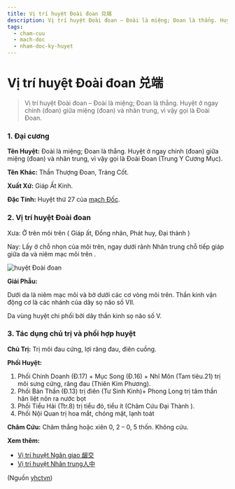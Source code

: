 ```yaml
---
title: Vị trí huyệt Đoài đoan 兑端
description: Vị trí huyệt Đoài đoan – Đoài là miệng; Đoan là thẳng. Huyệt ở ngay chính (đoan) giữa miệng (đoan) và nhân trung, vì vậy gọi là Đoài Đoan.
tags:
  - cham-cuu
  - mach-doc
  - nham-doc-ky-huyet
---
```


# Vị trí huyệt Đoài đoan 兑端 

> Vị trí huyệt Đoài đoan – Đoài là miệng; Đoan là thẳng. Huyệt ở ngay chính (đoan) giữa miệng (đoan) và nhân trung, vì vậy gọi là Đoài Đoan.

### 1. Đại cương

**Tên Huyệt:** Đoài là miệng; Đoan là thẳng. Huyệt ở ngay chính (đoan) giữa miệng (đoan) và nhân trung, vì vậy gọi là Đoài Đoan (Trung Y Cương Mục).

**Tên** **Khác:** Thần Thượng Đoan, Tráng Cốt.

**Xuất Xứ:** Giáp Ất Kinh.

**Đặc Tính:** Huyệt thứ 27 của [mạch Đốc](/yhctvn/dai-cuong-mach-doc/).

### 2. Vị trí huyệt Đoài đoan

Xưa: Ở trên môi trên ( Giáp ất, Đồng nhân, Phát huy, Đại thành )

Nay: Lấy ở chỗ nhọn của môi trên, ngay dưới rãnh Nhân trung chỗ tiếp giáp giữa da và niêm mạc môi trên .

![huyệt Đoài đoan](/imgs/yhctvn/huyet-Doai-doan-300x187.jpg)

**Giải Phẫu:**

Dưới da là niêm mạc môi và bờ dưới các cơ vòng môi trên. Thần kinh vận động cơ là các nhánh của dây sọ não số VII.

Da vùng huyệt chi phối bởi dây thần kinh sọ não số V.

### 3. Tác dụng chủ trị và phối hợp huyệt

**Chủ Trị:** Trị môi đau cứng, lợi răng đau, điên cuồng.

**Phối Huyệt:**

1. Phối Chính Doanh (Đ.17) + Mục Song (Đ.16) + Nhĩ Môn (Tam tiêu.21) trị môi sưng cứng, răng đau (Thiên Kim Phương).
2. Phối Bản Thần (Đ.13) trị điên (Tư Sinh Kinh)+ Phong Long trị tâm thần hân liệt nôn ra nước bọt
3. Phối Tiểu Hải (Ttr.8) trị tiểu đỏ, tiểu ít (Châm Cứu Đại Thành ).
4. Phối Nội Quan trị hoa mắt, chóng mặt, lạnh toát

**Châm Cứu:** Châm thẳng hoặc xiên 0, 2 – 0, 5 thốn. Không cứu.

**Xem thêm:**

* [Vị trí huyệt Ngân giao 龈交](/yhctvn/vi-tri-huyet-ngan-giao-%e9%be%88%e4%ba%a4/)
* [Vị trí huyệt Nhân trung人中](/yhctvn/vi-tri-huyet-nhan-trung%e4%ba%ba%e4%b8%ad/)

(Nguồn <a href="https://yhctvn.com/vi-tri-huyet-doai-doan-兑端/" target="_blank">yhctvn</a>)
